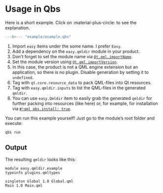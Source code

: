 # Usage in Qbs

Here is a short example. Click on :material-plus-circle: to see the explanation.

```qml title="example/example.qbs" hl_lines="12 19 35 39-42"
---8<--- "example/example.qbs"
```

1. Import `easy` items under the some name. I prefer `Easy`.
2. Add a dependency on the `easy.qmldir` module in your product.
3. Don't forget to set the module name via [`Qt.qml.importName`](https://doc.qt.io/qbs/qml-qbsmodules-qt-qml.html#importName-prop).
4. Set the module version using [`Qt.qml.importVersion`](https://doc.qt.io/qbs/qml-qbsmodules-qt-qml.html#importVersion-prop).
5. In this case, the product is not a QML engine extension but an application, so there is no plugin. Disable generation by setting it to `undefined`.
6. Tag with `qt.core.resource_data` to pack QML-files into Qt resources.
7. Tag with `easy.qmldir.inputs` to list the QML-files in the generated `qmldir`.
8. You can use `easy.Qmldir` item to easily grab the generated `qmldir` for further packing into resources (like here) or, for example, for installation via [`#!qml qbs.install: true`](https://doc.qt.io/qbs/qml-qbsmodules-qbs.html#install-prop).

You can run this example yourself! Just go to the module’s root folder and execute:
```sh
qbs run
```

## Output

The resulting `qmldir` looks like this:

```plain title="qmldir"
module easy.qmldir.example
typeinfo plugins.qmltypes

singleton Global 1.0 Global.qml
Main 1.0 Main.qml
```
